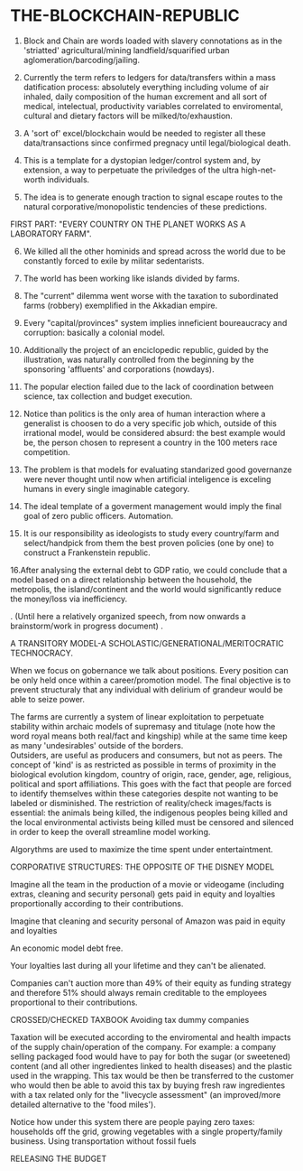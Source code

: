 # THE-BLOCKCHAIN-REPUBLIC

1. Block and Chain are words loaded with slavery connotations as in the 'striatted' agricultural/mining landfield/squarified urban aglomeration/barcoding/jailing.

2. Currently the term refers to ledgers for data/transfers within a mass datification process: 
absolutely everything including volume of air inhaled, daily composition of the human excrement and all sort of medical, intelectual, productivity variables correlated to enviromental, cultural and dietary factors will be milked/to/exhaustion. 

3. A 'sort of' excel/blockchain would be needed to register all these data/transactions since confirmed pregnacy until legal/biological death.  


4. This is a template for a dystopian ledger/control system and, by extension, a way to perpetuate the priviledges of the ultra high-net-worth individuals. 

5. The idea is to generate enough traction to signal escape routes to the natural corporative/monopolistic tendencies of these predictions. 


FIRST PART: "EVERY COUNTRY ON THE PLANET WORKS AS A LABORATORY FARM".

6. We killed all the other hominids and spread across the world due to be constantly forced to exile by militar sedentarists. 

7. The world has been working like islands divided by farms. 

8. The "current" dilemma went worse with the taxation to subordinated farms (robbery) exemplified in the Akkadian empire. 

9. Every "capital/provinces" system implies inneficient boureaucracy and corruption: basically a colonial model.

10. Additionally the project of an enciclopedic republic, guided by the illustration, was naturally controlled from the beginning by the sponsoring 'affluents' and corporations (nowdays). 

11. The popular election failed due to the lack of coordination between science, tax collection and budget execution. 

12. Notice than politics is the only area of human interaction where a generalist is choosen to do a very specific job which, outside of this irrational model, would be considered absurd: the best example would be, the person chosen to represent a country in the 100 meters race competition.

13. The problem is that models for evaluating standarized good governanze were never thought until now when artificial inteligence is exceling humans in every single imaginable category. 

14. The ideal template of a goverment management would imply the final goal of zero public officers. Automation. 

15. It is our responsibility as ideologists to study every country/farm and select/handpick from them the best proven policies (one by one) to construct a Frankenstein republic. 

16.After analysing the external debt to GDP ratio, we could conclude that a model based on a direct relationship between the household, the metropolis, the island/continent and the world would significantly reduce the money/loss via inefficiency. 


.
(Until here a relatively organized speech, from now onwards a brainstorm/work in progress document)
.


A TRANSITORY MODEL-A SCHOLASTIC/GENERATIONAL/MERITOCRATIC TECHNOCRACY.

When we focus on gobernance we talk about positions.
Every position can be only held once within a career/promotion model. 
The final objective is to prevent structuraly that any individual with delirium of grandeur would be able to seize power. 

The farms are currently a system of linear exploitation to perpetuate stability within archaic models of supremasy and titulage (note how the word royal means both real/fact and kingship) while at the same time keep as many 'undesirables' outside of the borders.    
Outsiders, are useful as producers and consumers, but not as peers. 
The concept of 'kind' is as restricted as possible in terms of proximity in the biological evolution kingdom, country of origin, race, gender, age, religious, political and sport affiliations.
This goes with the fact that people are forced to identify themselves within these categories despite not wanting to be labeled or disminished.
The restriction of reality/check images/facts is essential: the animals being killed, the indigenous peoples being killed and the local environmental activists being killed must be censored and silenced in order to keep the overall streamline model working. 

Algorythms are used to maximize the time spent under entertaintment. 





CORPORATIVE STRUCTURES: THE OPPOSITE OF THE DISNEY MODEL

Imagine all the team in the production of a movie or videogame (including extras, cleaning and security personal) gets paid in equity and loyalties proportionally according to their contributions. 

Imagine that cleaning and security personal of Amazon was paid in equity and loyalties 

An economic model debt free.

Your loyalties last during all your lifetime and they can't be alienated.

Companies can't auction more than 49% of their equity as funding strategy and therefore 51% should always remain creditable to the employees proportional to their contributions.

CROSSED/CHECKED TAXBOOK
Avoiding tax dummy companies 

Taxation will be executed according to the enviromental and health impacts of the supply chain/operation of the company. 
For example: a company selling packaged food would have to pay for both the sugar (or sweetened) content (and all other ingredientes linked to health diseases) and the plastic used in the wrapping. 
This tax would be then be transferred to the customer who would then be able to avoid this tax by buying fresh raw ingredientes with a tax related only for the "livecycle assessment" (an improved/more detailed alternative to the 'food miles'). 

Notice how under this system there are people paying zero taxes: households off the grid, growing vegetables with a single property/family business. Using transportation without fossil fuels


RELEASING THE BUDGET 




